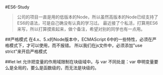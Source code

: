 #ES6-Study
>公司的项目一直是用的低版本的Node，所以虽然高版本的Node已经支持了ES6的语法，可是自己确没有认真的学习过。
>最近接了个私活，打算用ES6来写，所以打算摸索起来，做个备注，希望对别的同学也有一点用。

##严格模式
在4.x、5.x的Node版本中，ECMAScript 6中的一些特性，必须在严格模式下，才可以使用，而不报错。
所以我们在js文件中，必须添加"use strict"来开启严格模式

##let
let 允许把变量的作用域限制在块级域中。与 var 不同处是：var 申明变量要么是全局的，要么是函数级的，而无法是块级的。
